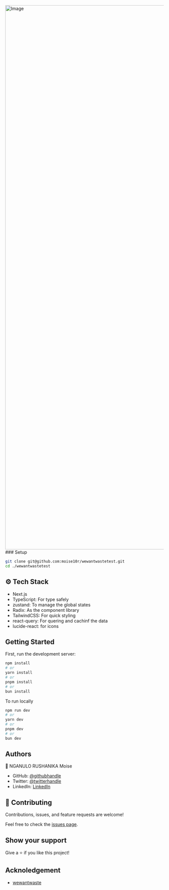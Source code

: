 <img width="1728" alt="Image" src="https://github.com/user-attachments/assets/7c05212b-7e39-4338-b9bd-26722644fa95" />
### Setup

```bash
git clone git@github.com:moise10r/wewantwastetest.git
cd ./wewantwastetest
```

## ⚙️ Tech Stack

- Next.js
- TypeScript: For type safely
- zustand: To manage the global states
- Radix: As the component library
- TailwindCSS: For quick styling
- react-query: For quering and cachinf the data
- lucide-react: for icons

## Getting Started

First, run the development server:

```bash
npm install
# or
yarn install
# or
pnpm install
# or
bun install
```

To run locally

```bash
npm run dev
# or
yarn dev
# or
pnpm dev
# or
bun dev
```

## Authors

👤 NGANULO RUSHANIKA Moise

- GitHub: [@githubhandle](https://github.com/moise10r)
- Twitter: [@twitterhandle](https://twitter.com/MRushanika)
- LinkedIn: [LinkedIn](https://www.linkedin.com/in/nganulo-rushanika-mo%C3%AFse-626139197/)

## 🤝 Contributing

Contributions, issues, and feature requests are welcome!

Feel free to check the [issues page](https://github.com/moise10r/wewantwastetest/issues).

## Show your support

Give a ⭐️ if you like this project!

## Acknoledgement

- [wewantwaste](https://app.wewantwaste.co.uk/)
